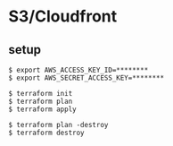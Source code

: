 # S3/Cloudfront

## setup

```
$ export AWS_ACCESS_KEY_ID=********
$ export AWS_SECRET_ACCESS_KEY=********
```

```
$ terraform init
$ terraform plan
$ terraform apply
```

```
$ terraform plan -destroy
$ terraform destroy
```
